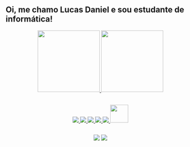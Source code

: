 ## Oi, me chamo Lucas Daniel e sou estudante de informática!

<div align="center">
  <a href="https://github.com/lucasdanielzx">
  <img height="165em" src="https://github-readme-stats.vercel.app/api?username=lucasdanielzx&show_icons=true&theme=dracula&include_all_commits=true&count_private=true"/>
  <img height="165em"  src="https://github-readme-stats.vercel.app/api/top-langs/?username=lucasdanielzx&layout=compact&langs_count=7&theme=dracula"/>    
</div> 
<br>
<div align="center">   

   <a target="_blank" href="https://www.w3schools.com/java/" > <img src="https://img.icons8.com/color/48/000000/java-coffee-cup-logo.png" /> </a>
   <a href="https://www.w3schools.com/html/" target="_blank"> <img src="https://img.icons8.com/color/48/000000/html-5.png"/> </a> 
   <a href="https://www.w3schools.com/css/" target="_blank"> <img src="https://img.icons8.com/color/48/000000/css3.png"/> </a>
   <a href="https://github.com/lucasdanielzx" target="_blank"> <img src="https://img.icons8.com/color/48/000000/mysql.png"/> </a>
   <a href="https://www.w3schools.com/c/" target="_blank"> <img src="https://img.icons8.com/color/48/000000/c-programming.png"/> </a>
   <a href="https://www.w3schools.com/js/" target="_blank"> <img src="https://img.icons8.com/color/48/000000/javascript.png"  width="48" height="48"/> </a>
 
</div>  

   ##   
   
<div align="center">
   <a href="https://instagram.com/lucasdanielzx" target="_blank"><img src="https://img.shields.io/badge/-Instagram-%23E4405F?style=for-the-badge&logo=instagram&logoColor=white" target="_blank"></a>
   <a href = "mailto:lucas05pedro2003@gmail.com"><img src="https://img.shields.io/badge/-Gmail-%23333?style=for-the-badge&logo=gmail&logoColor=white" target="_blank"></a>
</div>
